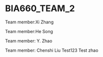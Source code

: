 # BIA660_TEAM_2

Team member:Xi Zhang

Team member:He Song

Team member: Y. Zhao

Team member: Chenshi Liu
 Test123
 Test zhao

